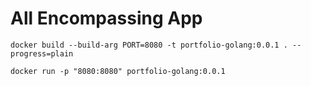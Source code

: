 # All Encompassing App
```
docker build --build-arg PORT=8080 -t portfolio-golang:0.0.1 . --progress=plain

docker run -p "8080:8080" portfolio-golang:0.0.1
```